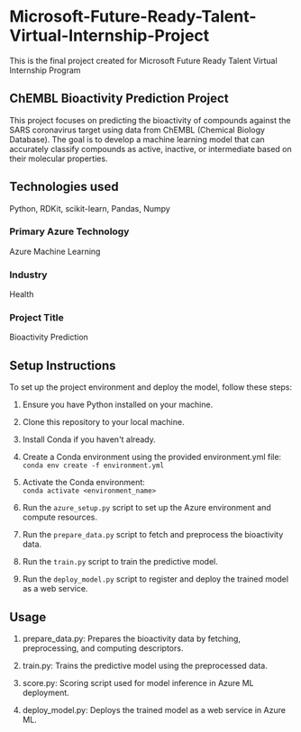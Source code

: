 # Microsoft-Future-Ready-Talent-Virtual-Internship-Project

This is the final project created for Microsoft Future Ready Talent Virtual Internship Program

## ChEMBL Bioactivity Prediction Project

This project focuses on predicting the bioactivity of compounds against the SARS coronavirus target using data from ChEMBL (Chemical Biology Database). The goal is to develop a machine learning model that can accurately classify compounds as active, inactive, or intermediate based on their molecular properties.

## Technologies used
Python, RDKit, scikit-learn, Pandas, Numpy

### Primary Azure Technology
Azure Machine Learning

### Industry
Health

### Project Title
Bioactivity Prediction

## Setup Instructions
To set up the project environment and deploy the model, follow these steps:

1. Ensure you have Python installed on your machine.

2. Clone this repository to your local machine.

3. Install Conda if you haven't already.

4. Create a Conda environment using the provided environment.yml file:<br>
```conda env create -f environment.yml```

5. Activate the Conda environment:<br>
```conda activate <environment_name>```

6. Run the ```azure_setup.py``` script to set up the Azure environment and compute resources.

7. Run the ```prepare_data.py``` script to fetch and preprocess the bioactivity data.

8. Run the ```train.py``` script to train the predictive model.

9. Run the ```deploy_model.py``` script to register and deploy the trained model as a web service.

## Usage
1. prepare_data.py: Prepares the bioactivity data by fetching, preprocessing, and computing descriptors.

2. train.py: Trains the predictive model using the preprocessed data.

3. score.py: Scoring script used for model inference in Azure ML deployment.

4. deploy_model.py: Deploys the trained model as a web service in Azure ML.